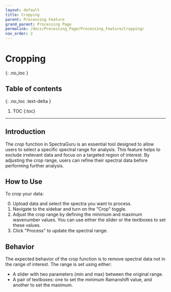 ```yaml
---
layout: default
title: Cropping
parent: Processing Feature
grand_parent: Processing Page
permalink: /docs/Processing_Page/Processing_Feature/Cropping/
nav_order: 2
---
```


# Cropping
{: .no_toc }

## Table of contents
{: .no_toc .text-delta }

1. TOC
{:toc}

---

## Introduction

The *crop* function in SpectraGuru is an essential tool designed to allow users to select a specific spectral range for analysis. This feature helps to exclude irrelevant data and focus on a targeted region of interest. By adjusting the crop range, users can refine their spectral data before performing further analysis.

## How to Use

To crop your data:

0. Upload data and select the spectra you want to process.
1. Navigate to the sidebar and turn on the "Crop" toggle.
2. Adjust the crop range by defining the minimum and maximum wavenumber values. You can use either the slider or the textboxes to set these values.
3. Click "Process" to update the spectral range.

## Behavior

The expected behavior of the crop function is to remove spectral data not in the range of interest. The range is set using either:
- A slider with two parameters (min and max) between the original range.
- A pair of textboxes: one to set the minimum Ramanshift value, and another to set the maximum.
